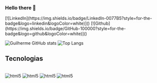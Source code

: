 ### Hello there 👋
<div>
  <!--[![Portifólio](https://img.shields.io/website-up-down-green-red/http/monip.org.svg)]() -->
  [![LinkedIn](https://img.shields.io/badge/LinkedIn-0077B5?style=for-the-badge&logo=linkedin&logoColor=white)]()
  [![Github](https://img.shields.io/badge/GitHub-100000?style=for-the-badge&logo=github&logoColor=white)]()
</div>

![Guilherme GitHub stats](https://github-readme-stats.vercel.app/api?username=Silveira789&show_icons=true&theme=dark)
![Top Langs](https://github-readme-stats.vercel.app/api/top-langs/?username=Silveira789&theme=tokyonight&layout=compact)

## Tecnologias

<div style="display: inline_block"><br/>
<img align="center" alt="html5"src ="https://img.shields.io/badge/Python-14354C?style=for-the-badge&logo=python&logoColor=white" />
<img align="center" alt="html5"src ="https://img.shields.io/badge/GIT-E44C30?style=for-the-badge&logo=git&logoColor=white" />
<img align="center" alt="html5"src ="https://img.shields.io/badge/PyCharm-000000.svg?&style=for-the-badge&logo=PyCharm&logoColor=white" />
<img align="center" alt="html5"src ="https://img.shields.io/badge/Visual_Studio_Code-0078D4?style=for-the-badge&logo=visual%20studio%20code&logoColor=white" />

</div>



<!--
**Silveira789/Silveira789** is a ✨ _special_ ✨ repository because its `README.md` (this file) appears on your GitHub profile.

Here are some ideas to get you started:

- 🔭 I’m currently working on ...
- 🌱 I’m currently learning ...
- 👯 I’m looking to collaborate on ...
- 🤔 I’m looking for help with ...
- 💬 Ask me about ...
- 📫 How to reach me: ...
- 😄 Pronouns: ...
- ⚡ Fun fact: ...
-->
